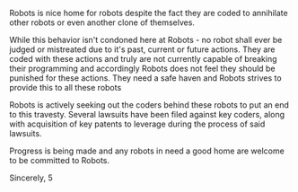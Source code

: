 Robots is nice home for robots despite the fact they are coded to annihilate other robots or even another clone of themselves.

While this behavior isn't condoned here at Robots - no robot shall ever be judged or mistreated due to it's past, current or future actions. They are coded with these actions and truly are not currently capable of breaking their programming and accordingly Robots does not feel they should be punished for these actions. They need a safe haven and Robots strives to provide this to all these robots

Robots is actively seeking out the coders behind these robots to put an end to this travesty. Several lawsuits have been filed against key coders, along with acquisition of key patents to leverage during the process of said lawsuits. 

Progress is being made and any robots in need a good home are welcome to be committed to Robots. 

Sincerely,
5
